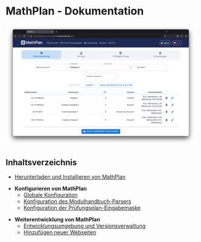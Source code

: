 # MathPlan - Dokumentation

![Screenshot der internen Verwaltungsoberfläche von "MathPlan"](res/MathPlan-Screenshot.png)

## Inhaltsverzeichnis

- [Herunterladen und Installieren von MathPlan](Herunterladen%20und%20Installieren.md)

* **Konfigurieren von MathPlan**
  - [Globale Konfiguration](Globale%20Konfiguration.md)
  - [Konfiguration des Modulhandbuch-Parsers](Modulhandbuch-Parser.md)
  - [Konfiguration der Prüfungsplan-Eingabemaske](Prüfungsplan-Eingabe.md)

- **Weiterentwicklung von MathPlan**
  - [Entwicklungsumgebung und Versionsverwaltung](IDE.md)
  - [Hinzufügen neuer Webseiten](Routing.md)
